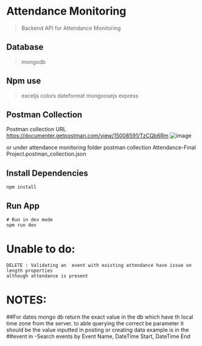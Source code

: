 # Attendance Monitoring

> Backend API for Attendance Monitoring
## Database 
> mongodb

## Npm use
> exceljs
> colors
> dateformat
> mongoosejs
> express
## Postman Collection
Postman collection
URL
https://documenter.getpostman.com/view/15008591/TzCQb6Rm
![image](https://user-images.githubusercontent.com/31006263/113554540-0f0a6900-962c-11eb-9ead-0a5a68238c3b.png)


or 
under attendance monitoring folder postman collection
Attendance-Final Project.postman_collection.json

## Install Dependencies

```
npm install
```

## Run App

```
# Run in dev mode
npm run dev

```
# Unable to do:
```
DELETE : Validating an  event with existing attendance have issue on length properties 
although attendance is present
```
# NOTES:

##For dates mongo db return the exact value in the db which have th local time zone from the server. 
to able querying the correct be parameter it should be the value inputted in posting or creating data 
example is in the ##event in -Search events by Event Name, DateTime Start, DateTime End



